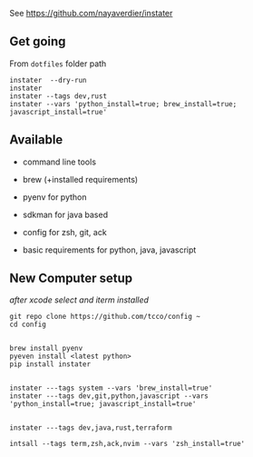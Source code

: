 See https://github.com/nayaverdier/instater

## Get going

From `dotfiles` folder path

```
instater  --dry-run
instater
instater --tags dev,rust
instater --vars 'python_install=true; brew_install=true; javascript_install=true'
```

## Available

- command line tools
- brew (+installed requirements)
- pyenv for python
- sdkman for java based

- config for zsh, git, ack
- basic requirements for python, java, javascript


## New Computer setup
*after xcode select and iterm installed*

```
git repo clone https://github.com/tcco/config ~
cd config


brew install pyenv
pyeven install <latest python>
pip install instater


instater ---tags system --vars 'brew_install=true'
instater ---tags dev,git,python,javascript --vars 'python_install=true; javascript_install=true'


instater ---tags dev,java,rust,terraform

intsall --tags term,zsh,ack,nvim --vars 'zsh_install=true'
```

